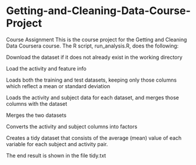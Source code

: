 # Getting-and-Cleaning-Data-Course-Project
Course Assignment
This is the course project for the Getting and Cleaning Data Coursera course. The R script, run_analysis.R, does the following:

Download the dataset if it does not already exist in the working directory

Load the activity and feature info 

Loads both the training and test datasets, keeping only those columns which reflect a mean or standard deviation 

Loads the activity and subject data for each dataset, and merges those columns with the dataset 

Merges the two datasets 

Converts the activity and subject columns into factors 

Creates a tidy dataset that consists of the average (mean) value of each variable for each subject and activity pair. 

The end result is shown in the file tidy.txt 
